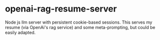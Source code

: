 # openai-rag-resume-server

Node js llm server with persistent cookie-based sessions. This serves my resume (via OpenAi's rag service) and some meta-prompting, but could be easily adapted.
